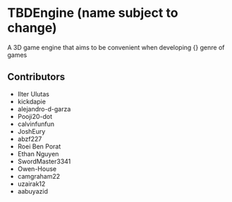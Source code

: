 # TBDEngine (name subject to change)

A 3D game engine that aims to be convenient when developing {} genre of games

## Contributors

- Ilter Ulutas
- kickdapie
- alejandro-d-garza
- Pooji20-dot
- calvinfunfun
- JoshEury
- abzf227
- Roei Ben Porat
- Ethan Nguyen
- SwordMaster3341
- Owen-House
- camgraham22
- uzairak12
- aabuyazid
